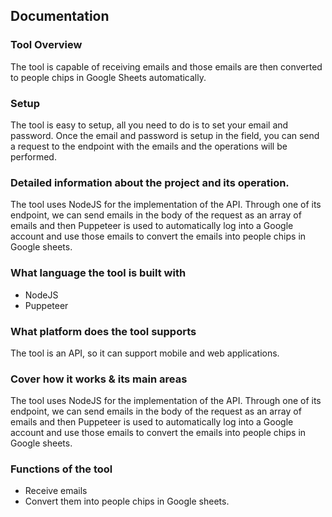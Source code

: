 ## Documentation

### Tool Overview

The tool is capable of receiving emails and those emails are then converted to people chips in Google Sheets automatically.

### Setup

The tool is easy to setup, all you need to do is to set your email and password. Once the email and password is setup in the field, you can send a request to the endpoint with the emails and the operations will be performed. 

### Detailed information about the project and its operation.

The tool uses NodeJS for the implementation of the API. Through one of its endpoint, we can send emails in the body of the request as an array of emails and then Puppeteer is used to automatically log into a Google account and use those emails to convert the emails into people chips in Google sheets.


### What language the tool is built with

- NodeJS
- Puppeteer

### What platform does the tool supports

The tool is an API, so it can support mobile and web applications.

### Cover how it works & its main areas

The tool uses NodeJS for the implementation of the API. Through one of its endpoint, we can send emails in the body of the request as an array of emails and then Puppeteer is used to automatically log into a Google account and use those emails to convert the emails into people chips in Google sheets.


### Functions of the tool

- Receive emails
- Convert them into people chips in Google sheets.